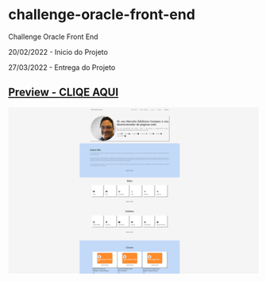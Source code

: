 # challenge-oracle-front-end
Challenge Oracle Front End

20/02/2022 - Inicio do Projeto

27/03/2022 - Entrega do Projeto

## [Preview - CLIQE AQUI](https://marceloicampos.github.io/challenge-oracle-front-end/)

![](https://raw.githubusercontent.com/marceloicampos/challenge-oracle-front-end/main/preview.png)
